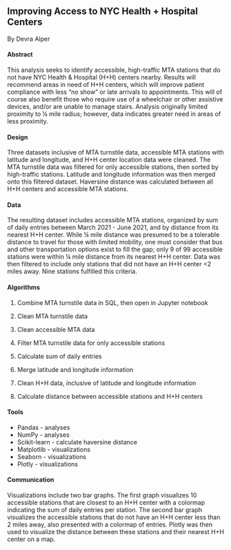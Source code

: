 ## **Improving Access to NYC Health + Hospital Centers**

By Devra Alper



#### **Abstract**

This analysis seeks to identify accessible, high-traffic MTA stations that do not have NYC Health & Hospital (H+H) centers nearby. Results will recommend areas in need of H+H centers, which will improve patient compliance with less “no show” or late arrivals to appointments. This will of course also benefit those who require use of a wheelchair or other assistive devices, and/or are unable to manage stairs. Analysis originally limited proximity to ¼ mile radius; however, data indicates greater need in areas of less proximity.

#### **Design**

Three datasets inclusive of MTA turnstile data, accessible MTA stations with latitude and longitude, and H+H center location data were cleaned. The MTA turnstile data was filtered for only accessible stations, then sorted by high-traffic stations. Latitude and longitude information was then merged onto this filtered dataset. Haversine distance was calculated between all H+H centers and accessible MTA stations.

#### **Data**

The resulting dataset includes accessible MTA stations, organized by sum of daily entries between March 2021 - June 2021, and by distance from its nearest H+H center. While ¼ mile distance was presumed to be a tolerable distance to travel for those with limited mobility, one must consider that bus and other transportation options exist to fill the gap; only 9 of 99 accessible stations were within ¼ mile distance from its nearest H+H center. Data was then filtered to include only stations that did not have an H+H center <2 miles away. Nine stations fulfilled this criteria.

#### **Algorithms**

1. Combine MTA turnstile data in SQL, then open in Jupyter notebook

2. Clean MTA turnstile data

3. Clean accessible MTA data

4. Filter MTA turnstile data for only accessible stations

5. Calculate sum of daily entries

6. Merge latitude and longitude information

7. Clean H+H data, inclusive of latitude and longitude information

8. Calculate distance between accessible stations and H+H centers

#### **Tools**

- Pandas - analyses
- NumPy - analyses
- Scikit-learn - calculate haversine distance
- Matplotlib - visualizations
- Seaborn - visualizations
- Plotly - visualizations

#### **Communication**

Visualizations include two bar graphs. The first graph visualizes 10 accessible stations that are closest to an H+H center with a colormap indicating the sum of daily entries per station. The second bar graph visualizes the accessible stations that do not have an H+H center less than 2 miles away, also presented with a colormap of entries. Plotly was then used to visualize the distance between these stations and their nearest H+H center on a map.
